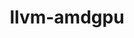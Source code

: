 ---
title: "llvm-amdgpu"
layout: cache
categories: [package, develop-2025-04-06]
meta: {"compilers": ["gcc@11.4.0", "gcc@13.2.0"], "num_specs": 4, "num_specs_by_stack": {"e4s": 2, "hep": 1, "ml-linux-x86_64-rocm": 1, "root": 4}, "oss": ["ubuntu22.04", "ubuntu24.04"], "platforms": ["linux"], "stacks": ["e4s", "hep", "ml-linux-x86_64-rocm", "root"], "targets": ["x86_64_v3"], "versions": ["5.7.1", "6.1.2", "6.3.3"]}
spec_details: [{"compiler": "gcc@11.4.0", "hash": "4db4ox74d3higzj4nwoyst65bkf4kgcq", "os": "ubuntu22.04", "platform": "linux", "size": "-", "stacks": ["e4s", "root"], "target": "x86_64_v3", "variants": ["build_system=cmake", "build_type=Release", "generator=ninja", "~ipo", "~link_llvm_dylib", "~llvm_dylib", "patches:=b4774ca", "+rocm-device-libs"], "versions": ["6.3.3"]}, {"compiler": "gcc@13.2.0", "hash": "7rldveuw7wv6wxos7yhdcygegftp5g6p", "os": "ubuntu24.04", "platform": "linux", "size": "-", "stacks": ["ml-linux-x86_64-rocm", "root"], "target": "x86_64_v3", "variants": ["build_system=cmake", "build_type=Release", "generator=ninja", "~ipo", "~link_llvm_dylib", "~llvm_dylib", "patches:=b4774ca,eaf700a", "+rocm-device-libs"], "versions": ["6.1.2"]}, {"compiler": "gcc@11.4.0", "hash": "i7nd4ofj7ejobvmf43qmfddbvmtv44zt", "os": "ubuntu22.04", "platform": "linux", "size": "-", "stacks": ["hep", "root"], "target": "x86_64_v3", "variants": ["build_system=cmake", "build_type=Release", "generator=ninja", "~ipo", "~link_llvm_dylib", "~llvm_dylib", "patches:=53f9500,9a97712,b66529f,eaf700a", "+rocm-device-libs"], "versions": ["5.7.1"]}, {"compiler": "gcc@11.4.0", "hash": "socpuw2l42uovpqce3eof3oggso3vog7", "os": "ubuntu22.04", "platform": "linux", "size": "-", "stacks": ["e4s", "root"], "target": "x86_64_v3", "variants": ["build_system=cmake", "build_type=Release", "generator=ninja", "~ipo", "~link_llvm_dylib", "~llvm_dylib", "patches:=b4774ca", "+rocm-device-libs"], "versions": ["6.3.3"]}]
---